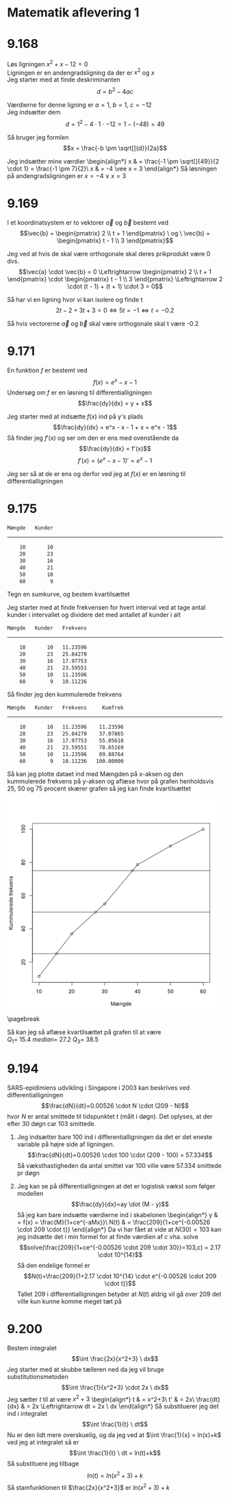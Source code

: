 Matematik aflevering 1
======================

9.168
=====

Løs ligningen $x^2+x-12=0$\
Ligningen er en andengradsligning da der er $x^2$ og $x$\
Jeg starter med at finde deskriminanten $$d = b^2-4ac$$

Værdierne for denne ligning er $a = 1,\ b = 1,\ c = -12$\
Jeg indsætter dem $$d = 1^2-4 \cdot 1 \cdot -12 = 1-(-48) = 49$$

Så bruger jeg formlen $$x = \frac{-b \pm \sqrt[]{d}}{2a}$$

Jeg indsætter mine værdier
\begin{align*}
x & = \frac{-1 \pm \sqrt[]{49}}{2 \cdot 1} = \frac{-1 \pm 7}{2}\\
x & = -4 \vee x = 3
\end{align*}
Så løsningen på andengradsligningen er $x = -4 \vee x = 3$

9.169
=====

I et koordinatsystem er to vektorer $\vec{a}$ og $\vec{b}$ bestemt ved
$$\vec{b} = \begin{pmatrix} 2 \\ t + 1 \end{pmatrix} \ og \ \vec{b} = \begin{pmatrix} t - 1 \\ 3 \end{pmatrix}$$

Jeg ved at hvis de skal være orthogonale skal deres prikprodukt være $0$
dvs.
$$\vec{a} \cdot \vec{b} = 0 \Leftrightarrow \begin{pmatrix} 2 \\ t + 1 \end{pmatrix} \cdot \begin{pmatrix} t - 1 \\ 3 \end{pmatrix} 
\Leftrightarrow 2 \cdot (t - 1) + (t + 1) \cdot 3 = 0$$

Så har vi en ligning hvor vi kan isolere og finde t
$$2t-2+3t+3=0 \Leftrightarrow 5t = -1 \Leftrightarrow t = -0.2$$

Så hvis vectorerne $\vec{a}$ og $\vec{b}$ skal være orthogonale skal t
være -0.2

9.171
=====

En funktion $f$ er bestemt ved $$f(x) = e^x - x - 1$$ Undersøg om $f$ er
en løsning til differentialligningen $$\frac{dy}{dx} = y + x$$

Jeg starter med at indsætte $f(x)$ ind på y's plads
$$\frac{dy}{dx} = e^x - x - 1 + x = e^x - 1$$ Så finder jeg $f'(x)$ og
ser om den er ens med ovenstående da $$\frac{dy}{dx} = f'(x)$$
$$f'(x)=(e^x - x - 1)'= e^x - 1$$

Jeg ser så at de er ens og derfor ved jeg at $f(x)$ er en løsning til
differentialligningen

9.175
=====

    Mængde   Kunder
  -------- --------
        10       10
        20       23
        30       16
        40       21
        50       10
        60        9

Tegn en sumkurve, og bestem kvartilsættet

Jeg starter med at finde frekvensen for hvert interval ved at tage antal
kunder i intervallet og dividere det med antallet af kunder i alt

    Mængde   Kunder   Frekvens
  -------- -------- ----------
        10       10   11.23596
        20       23   25.84270
        30       16   17.97753
        40       21   23.59551
        50       10   11.23596
        60        9   10.11236

Så finder jeg den kummulerede frekvens

    Mængde   Kunder   Frekvens     Kumfrek
  -------- -------- ---------- -----------
        10       10   11.23596    11.23596
        20       23   25.84270    37.07865
        30       16   17.97753    55.05618
        40       21   23.59551    78.65169
        50       10   11.23596    89.88764
        60        9   10.11236   100.00000

Så kan jeg plotte dataet ind med Mængden på x-aksen og den kummulerede
frekvens på y-aksen og aflæse hvor på grafen henholdsvis 25, 50 og 75
procent skærer grafen så jeg kan finde kvartilsættet

![Sumkurve](figure/unnamed-chunk-4-1.png) \pagebreak

Så kan jeg så aflæse kvartilsættet på grafen til at være\
$Q_{1}=$ 15.4 $median=$ 27.2 $Q_{3}=$ 38.5

9.194
=====

SARS-epidimiens udvikling i Singapore i 2003 kan beskrives ved
differentialligningen $$\frac{dN}{dt}=0.00526 \cdot N \cdot (209 - N)$$
hvor $N$ er antal smittede til tidspunktet $t$ (målt i døgn). Det
oplyses, at der efter 30 døgn car 103 smittede.

1.  Jeg indsætter bare 100 ind i differentialligningen da det er det
    eneste variable på højre side af ligningen.
    $$\frac{dN}{dt}=0.00526 \cdot 100 \cdot (209 - 100) = 57.334$$ Så
    væksthastigheden da antal smittet var 100 ville være 57.334 smittede
    pr døgn

2.  Jeg kan se på differentialligningen at det er logistisk vækst som
    følger modellen $$\frac{dy}{dx}=ay \dot (M - y)$$ Så jeg kan bare
    indsætte værdierne ind i skabelonen
    \begin{align*}
    y & = f(x) = \frac{M}{1+ce^{-aMx}}\\
    N(t) & = \frac{209}{1+ce^{-0.00526 \cdot 209 \cdot t}}
    \end{align*}
    Da vi har fået at vide at $N(30) = 103$ kan jeg indsætte det i min formel for at finde værdien af $c$ vha. solve
    $$solve(\frac{209}{1+ce^{-0.00526 \cdot 209 \cdot 30}}=103,c) = 2.17 \cdot 10^{14}$$
    Så den endelige formel er
    $$N(t)=\frac{209}{1+2.17 \cdot 10^{14} \cdot e^{-0.00526 \cdot 209 \cdot t}}$$ 
    Tallet 209 i differentialligningen betyder at $N(t)$ aldrig vil gå
    over 209 det ville kun kunne komme meget tæt på

9.200
=====

Bestem integralet $$\int \frac{2x}{x^2+3} \ dx$$ Jeg starter med at
skubbe tælleren ned da jeg vil bruge substitutionsmetoden
$$\int \frac{1}{x^2+3} \cdot 2x \ dx$$ Jeg sætter $t$ til at være
$x^2+3$
\begin{align*}
t & = x^2+3\\
t' & = 2x\\
\frac{dt}{dx} & = 2x \Leftrightarrow dt = 2x \ dx
\end{align*}
Så substituerer jeg det ind i integralet $$\int \frac{1}{t} \ dt$$ Nu er
den lidt mere overskuelig, og da jeg ved at $\int \frac{1}{x} = ln(x)+k$
ved jeg at integralet så er $$\int \frac{1}{t} \ dt = ln(t)+k$$ Så
substituere jeg tilbage $$ln(t) = ln(x^2+3)+k$$ Så stamfunktionen til
$\frac{2x}{x^2+3}$ er $ln(x^2+3)+k$
